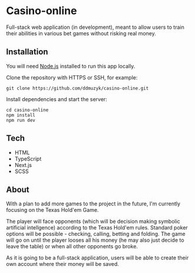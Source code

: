 # Casino-online

Full-stack web application (in development), meant to allow users to train their abilities in various bet games without risking real money.

## Installation
You will need [Node.js](https://nodejs.org/en) installed to run this app locally.

Clone the repository with HTTPS or SSH, for example:
```
git clone https://github.com/ddmuzyk/casino-online.git
```

Install dependencies and start the server:

```
cd casino-online
npm install
npm run dev
```

## Tech

* HTML
* TypeScript
* Next.js
* SCSS

## About

With a plan to add more games to the project in the future, I'm currently focusing on the Texas Hold'em Game.

The player will face opponents (which will be decision making symbolic artificial intellgence) according to the Texas Hold'em rules. Standard poker options will be possible - checking, calling, betting and folding. The game will go on until the player looses all his money (he may also just decide to leave the table) or when all other opponents go broke. 

As it is going to be a full-stack application, users will be able to create their own account where their money will be saved.
